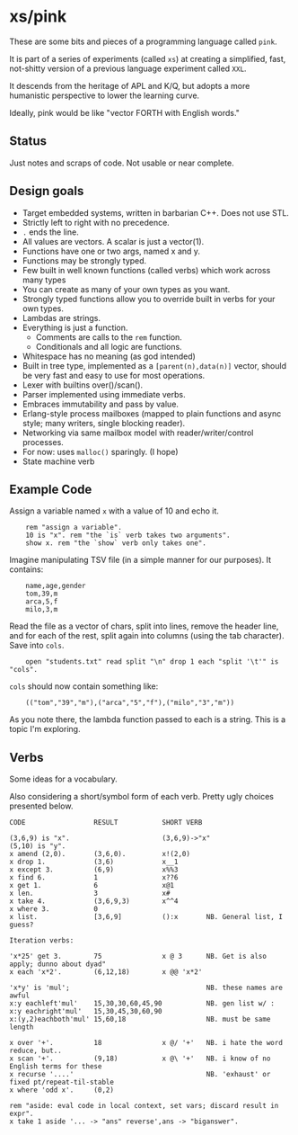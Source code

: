 xs/pink
=======

These are some bits and pieces of a programming language called `pink`.

It is part of a series of experiments (called `xs`) at creating a simplified,
fast, not-shitty version of a previous language experiment called `XXL`. 

It descends from the heritage of APL and K/Q, but adopts a more humanistic
perspective to lower the learning curve.

Ideally, pink would be like "vector FORTH with English words."

## Status

Just notes and scraps of code. Not usable or near complete.

## Design goals

* Target embedded systems, written in barbarian C++. Does not use STL.
* Strictly left to right with no precedence.
* `.` ends the line.
* All values are vectors. A scalar is just a vector(1).
* Functions have one or two args, named x and y.
* Functions may be strongly typed.
* Few built in well known functions (called verbs) which work across many types
* You can create as many of your own types as you want. 
* Strongly typed functions allow you to override built in verbs for your own types.
* Lambdas are strings.
* Everything is just a function. 
	* Comments are calls to the `rem` function. 
	* Conditionals and all logic are functions.
* Whitespace has no meaning (as god intended)
* Built in tree type, implemented as a `[parent(n),data(n)]` vector, 
	should be very fast and easy to use for most operations.
* Lexer with builtins over()/scan().
* Parser implemented using immediate verbs.
* Embraces immutability and pass by value.
* Erlang-style process mailboxes (mapped to plain functions and async style; many writers, single blocking reader).
* Networking via same mailbox model with reader/writer/control processes.
* For now: uses `malloc()` sparingly. (I hope)
* State machine verb

## Example Code

Assign a variable named `x` with a value of 10 and echo it.
```
	rem "assign a variable".
	10 is "x". rem "the `is` verb takes two arguments".
	show x. rem "the `show` verb only takes one".
```
Imagine manipulating TSV file (in a simple manner for our purposes). It contains:
```
	name,age,gender
	tom,39,m
	arca,5,f
	milo,3,m
```
Read the file as a vector of chars, split into lines, remove the header line, 
and for each of the rest, split again into columns (using the tab character). 
Save into `cols`.
```
	open "students.txt" read split "\n" drop 1 each "split '\t'" is "cols".
```
`cols` should now contain something like:
```
	(("tom","39","m"),("arca","5","f"),("milo","3","m"))
```
As you note there, the lambda function passed to each is a string. This is a topic I'm exploring.

## Verbs 

Some ideas for a vocabulary. 

Also considering a short/symbol form of each verb. Pretty ugly choices presented below.

```
CODE                 RESULT           SHORT VERB

(3,6,9) is "x".                       (3,6,9)->"x"
(5,10) is "y".
x amend (2,0).       (3,6,0).         x!(2,0)
x drop 1.            (3,6)            x__1
x except 3.          (6,9)            x%%3
x find 6.            1                x??6
x get 1.             6                x@1
x len.               3                x#
x take 4.            (3,6,9,3)        x^^4
x where 3.           0                
x list.              [3,6,9]          ():x       NB. General list, I guess?

Iteration verbs:

'x*25' get 3.        75               x @ 3      NB. Get is also apply; dunno about dyad"
x each 'x*2'.        (6,12,18)        x @@ 'x*2'

'x*y' is 'mul';                                  NB. these names are awful
x:y eachleft'mul'    15,30,30,60,45,90           NB. gen list w/ :
x:y eachright'mul'   15,30,45,30,60,90
x:(y,2)eachboth'mul' 15,60,18                    NB. must be same length

x over '+'.          18               x @/ '+'   NB. i hate the word reduce, but..
x scan '+'.          (9,18)           x @\ '+'   NB. i know of no English terms for these
x recurse '....'                                 NB. 'exhaust' or fixed pt/repeat-til-stable
x where 'odd x'.     (0,2) 

rem "aside: eval code in local context, set vars; discard result in expr".
x take 1 aside '... -> "ans" reverse',ans -> "biganswer".
```


